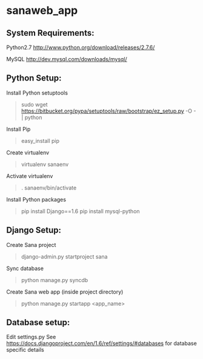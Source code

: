 sanaweb_app
===========

System Requirements:
-------------------

Python2.7
http://www.python.org/download/releases/2.7.6/

MySQL
http://dev.mysql.com/downloads/mysql/


Python Setup:
------------

Install Python setuptools
> sudo wget https://bitbucket.org/pypa/setuptools/raw/bootstrap/ez_setup.py -O - | python
 
Install Pip
> easy_install pip

Create virtualenv
> virtualenv sanaenv

Activate virtualenv
> . sanaenv/bin/activate

Install Python packages
> pip install Django==1.6
> pip install mysql-python


Django Setup:
------------

Create Sana project
> django-admin.py startproject sana

Sync database
> python manage.py syncdb

Create Sana web app (inside project directory)
> python manage.py startapp <app_name>


Database setup:
--------------

Edit settings.py
See https://docs.djangoproject.com/en/1.6/ref/settings/#databases for database specific details

